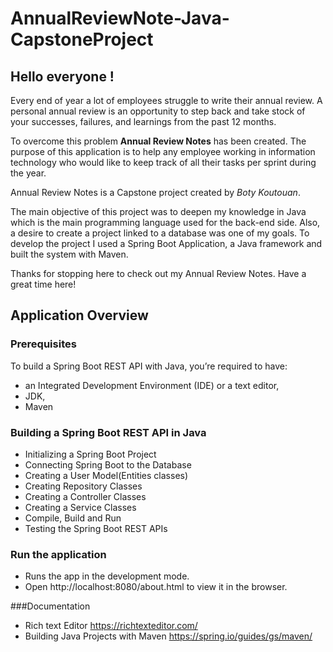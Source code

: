 # AnnualReviewNote-Java-CapstoneProject

## Hello everyone !

Every end of year a lot of employees struggle to write their annual review. A personal annual review is an opportunity to step back and take stock of your successes, failures, and learnings from the past 12 months.

To overcome this problem **Annual Review Notes** has been created. The purpose of this application is to help any employee working in information technology who would like to keep track of all their tasks per sprint during the year.

Annual Review Notes is a Capstone project created by *Boty Koutouan*.

The main objective of this project was to deepen my knowledge in Java which is the main programming language used for the back-end side. Also, a desire to create a project linked to a database was one of my goals. To develop the project I used a Spring Boot Application, a Java framework and built the system with Maven.

Thanks for stopping here to check out my Annual Review Notes. Have a great time here!

## Application Overview
### Prerequisites

To build a Spring Boot REST API with Java, you’re required to have:

- an Integrated Development Environment (IDE) or a text editor,
- JDK,
- Maven

### Building a Spring Boot REST API in Java

- Initializing a Spring Boot Project
- Connecting Spring Boot to the Database
- Creating a User Model(Entities classes)
- Creating Repository Classes
- Creating a Controller Classes
- Creating a Service Classes
- Compile, Build and Run
- Testing the Spring Boot REST APIs

### Run the application
- Runs the app in the development mode.
- Open http://localhost:8080/about.html to view it in the browser.

###Documentation
- Rich text Editor https://richtexteditor.com/
- Building Java Projects with Maven https://spring.io/guides/gs/maven/
